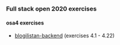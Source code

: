 ### Full stack open 2020 exercises

#### osa4 exercises

* [blogilistan-backend](https://github.com/emakipa/fullstack2020-osa4) (exercises 4.1 - 4.22)
